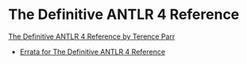 # The Definitive ANTLR 4 Reference
[The Definitive ANTLR 4 Reference by Terence Parr](https://pragprog.com/titles/tpantlr2/the-definitive-antlr-4-reference/)
- [Errata for The Definitive ANTLR 4 Reference](https://pragprog.com/cms/errata/tpantlr2-errata/)